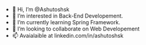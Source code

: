 - 👋 Hi, I’m @Ashutoshsk
- 👀 I’m interested in Back-End Developement.
- 🌱 I’m currently learning Spring Framework.
- 💞️ I’m looking to collaborate on Web Developement
- 📫 Avaialaible at linkedin.com/in/ashutoshsk
<!---
Ashutoshsk/Ashutoshsk is a ✨ special ✨ repository because its `README.md` (this file) appears on your GitHub profile.
You can click the Preview link to take a look at your changes.
--->
